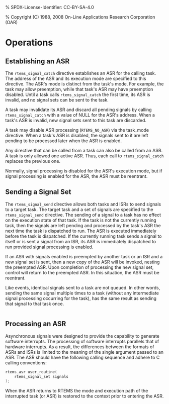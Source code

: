 % SPDX-License-Identifier: CC-BY-SA-4.0

% Copyright (C) 1988, 2008 On-Line Applications Research Corporation (OAR)

# Operations

## Establishing an ASR

The `rtems_signal_catch` directive establishes an ASR for the calling task.
The address of the ASR and its execution mode are specified to this directive.
The ASR's mode is distinct from the task's mode. For example, the task may
allow preemption, while that task's ASR may have preemption disabled. Until a
task calls `rtems_signal_catch` the first time, its ASR is invalid, and no
signal sets can be sent to the task.

A task may invalidate its ASR and discard all pending signals by calling
`rtems_signal_catch` with a value of NULL for the ASR's address. When a
task's ASR is invalid, new signal sets sent to this task are discarded.

A task may disable ASR processing (`RTEMS_NO_ASR`) via the task_mode
directive. When a task's ASR is disabled, the signals sent to it are left
pending to be processed later when the ASR is enabled.

Any directive that can be called from a task can also be called from an ASR. A
task is only allowed one active ASR. Thus, each call to `rtems_signal_catch`
replaces the previous one.

Normally, signal processing is disabled for the ASR's execution mode, but if
signal processing is enabled for the ASR, the ASR must be reentrant.

## Sending a Signal Set

The `rtems_signal_send` directive allows both tasks and ISRs to send signals
to a target task. The target task and a set of signals are specified to the
`rtems_signal_send` directive. The sending of a signal to a task has no
effect on the execution state of that task. If the task is not the currently
running task, then the signals are left pending and processed by the task's ASR
the next time the task is dispatched to run. The ASR is executed immediately
before the task is dispatched. If the currently running task sends a signal to
itself or is sent a signal from an ISR, its ASR is immediately dispatched to
run provided signal processing is enabled.

If an ASR with signals enabled is preempted by another task or an ISR and a new
signal set is sent, then a new copy of the ASR will be invoked, nesting the
preempted ASR. Upon completion of processing the new signal set, control will
return to the preempted ASR. In this situation, the ASR must be reentrant.

Like events, identical signals sent to a task are not queued. In other words,
sending the same signal multiple times to a task (without any intermediate
signal processing occurring for the task), has the same result as sending that
signal to that task once.

```{index} rtems_asr
```

## Processing an ASR

Asynchronous signals were designed to provide the capability to generate
software interrupts. The processing of software interrupts parallels that of
hardware interrupts. As a result, the differences between the formats of ASRs
and ISRs is limited to the meaning of the single argument passed to an ASR.
The ASR should have the following calling sequence and adhere to C calling
conventions:

```c
rtems_asr user_routine(
    rtems_signal_set signals
);
```

When the ASR returns to RTEMS the mode and execution path of the interrupted
task (or ASR) is restored to the context prior to entering the ASR.
